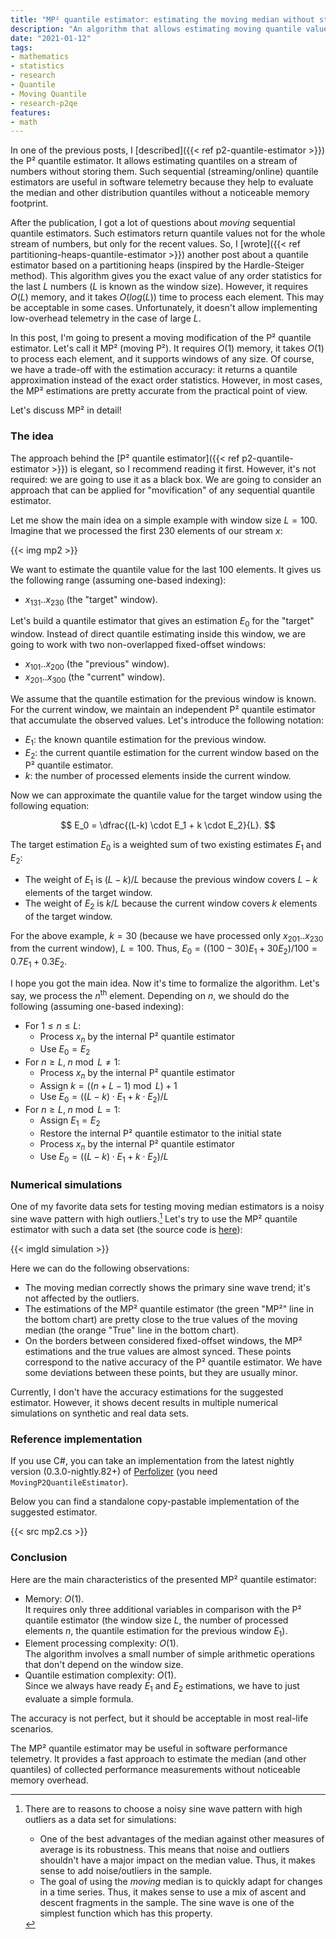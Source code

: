 ```yaml
---
title: "MP² quantile estimator: estimating the moving median without storing values"
description: "An algorithm that allows estimating moving quantile values without storing values"
date: "2021-01-12"
tags:
- mathematics
- statistics
- research
- Quantile
- Moving Quantile
- research-p2qe
features:
- math
---
```


In one of the previous posts, I [described]({{< ref p2-quantile-estimator >}}) the P² quantile estimator.
It allows estimating quantiles on a stream of numbers without storing them.
Such sequential (streaming/online) quantile estimators are useful in software telemetry because
  they help to evaluate the median and other distribution quantiles without a noticeable memory footprint.

After the publication, I got a lot of questions about *moving* sequential quantile estimators.
Such estimators return quantile values not for the whole stream of numbers,
  but only for the recent values.
So, I [wrote]({{< ref partitioning-heaps-quantile-estimator >}}) another post about
  a quantile estimator based on a partitioning heaps (inspired by the Hardle-Steiger method).
This algorithm gives you the exact value of any order statistics for the last $L$ numbers
  ($L$ is known as the window size).
However, it requires $O(L)$ memory, and it takes $O(log(L))$ time to process each element.
This may be acceptable in some cases.
Unfortunately, it doesn't allow implementing low-overhead telemetry in the case of large $L$.

In this post, I'm going to present a moving modification of the P² quantile estimator.
Let's call it MP² (moving P²).
It requires $O(1)$ memory, it takes $O(1)$ to process each element,
  and it supports windows of any size.
Of course, we have a trade-off with the estimation accuracy:
  it returns a quantile approximation instead of the exact order statistics.
However, in most cases, the MP² estimations are pretty accurate from the practical point of view.

Let's discuss MP² in detail!

<!--more-->

### The idea

The approach behind the [P² quantile estimator]({{< ref p2-quantile-estimator >}}) is elegant,
  so I recommend reading it first.
However, it's not required: we are going to use it as a black box.
We are going to consider an approach that can be applied for "movification" of any sequential quantile estimator.

Let me show the main idea on a simple example with window size $L = 100$.
Imagine that we processed the first 230 elements of our stream $x$:

{{< img mp2 >}}

We want to estimate the quantile value for the last $100$ elements.
It gives us the following range (assuming one-based indexing):

* $x_{131}..x_{230}$ (the "target" window).

Let's build a quantile estimator that gives an estimation $E_0$
  for the "target" window.
Instead of direct quantile estimating inside this window,
  we are going to work with two non-overlapped fixed-offset windows:

* $x_{101}..x_{200}$ (the "previous" window).
* $x_{201}..x_{300}$ (the "current" window).

We assume that the quantile estimation for the previous window is known.
For the current window, we maintain an independent P² quantile estimator
  that accumulate the observed values.
Let's introduce the following notation:

* $E_1$: the known quantile estimation for the previous window.
* $E_2$: the current quantile estimation for the current window based on the P² quantile estimator.
* $k$: the number of processed elements inside the current window.

Now we can approximate the quantile value for the target window using the following equation:

$$
E_0 = \dfrac{(L-k) \cdot E_1 + k \cdot E_2}{L}.
$$

The target estimation $E_0$ is a weighted sum of two existing estimates $E_1$ and $E_2$:

* The weight of $E_1$ is $(L-k)/L$ because the previous window covers $L-k$ elements of the target window.
* The weight of $E_2$ is $k/L$ because the current window covers $k$ elements of the target window.

For the above example, $k=30$ (because we have processed only $x_{201}..x_{230}$ from the current window), $L=100$.
Thus, $E_0 = ((100-30) E_1 + 30E_2)/100 = 0.7E_1 + 0.3E_2$.

I hope you got the main idea.
Now it's time to formalize the algorithm.
Let's say, we process the $n^{\textrm{th}}$ element.
Depending on $n$, we should do the following (assuming one-based indexing):

* For $1 \leq n \leq L$:
  * Process $x_n$ by the internal P² quantile estimator
  * Use $E_0 = E_2$
* For $n \geq L,\; n \bmod L \neq 1$:
  * Process $x_n$ by the internal P² quantile estimator
  * Assign $k = \big( (n + L - 1) \bmod L \big) + 1$
  * Use $E_0 = \big( (L-k) \cdot E_1 + k \cdot E_2 \big) / L$
* For $n \geq L,\; n \bmod L = 1$:
  * Assign $E_1 = E_2$
  * Restore the internal P² quantile estimator to the initial state
  * Process $x_n$ by the internal P² quantile estimator
  * Use $E_0 = \big( (L-k) \cdot E_1 + k \cdot E_2 \big) / L$

### Numerical simulations

One of my favorite data sets for testing moving median estimators is a noisy sine wave pattern with high outliers.[^sin-wave]
Let's try to use the MP² quantile estimator with such a data set (the source code is [here](https://github.com/AndreyAkinshin/perfolizer/blob/b501c7fdfc06bd6f4f651e60c43dc25d36a00fa0/src/Perfolizer/Perfolizer.Tests/Mathematics/QuantileEstimators/MovingP2QuantileEstimatorTests.cs#L22)):

[^sin-wave]:
    There are to reasons to choose a noisy sine wave pattern with high outliers as a data set for simulations:
    * One of the best advantages of the median against other measures of average is its robustness.
      This means that noise and outliers shouldn't have a major impact on the median value.
      Thus, it makes sense to add noise/outliers in the sample.
    * The goal of using the *moving* median is to quickly adapt for changes in a time series.
      Thus, it makes sense to use a mix of ascent and descent fragments in the sample.
      The sine wave is one of the simplest function which has this property.

{{< imgld simulation >}}

Here we can do the following observations:

* The moving median correctly shows the primary sine wave trend; it's not affected by the outliers.
* The estimations of the MP² quantile estimator (the green "MP²" line in the bottom chart) are pretty close to
    the true values of the moving median (the orange "True" line in the bottom chart).
* On the borders between considered fixed-offset windows,
    the MP² estimations and the true values are almost synced.
  These points correspond to the native accuracy of the P² quantile estimator.
  We have some deviations between these points, but they are usually minor.

Currently, I don't have the accuracy estimations for the suggested estimator.
However, it shows decent results in multiple numerical simulations on synthetic and real data sets.

### Reference implementation

If you use C#, you can take an implementation from
  the latest nightly version (0.3.0-nightly.82+) of [Perfolizer](https://github.com/AndreyAkinshin/perfolizer)
  (you need `MovingP2QuantileEstimator`).

Below you can find a standalone copy-pastable implementation of the suggested estimator.

{{< src mp2.cs >}}

### Conclusion

Here are the main characteristics of the presented MP² quantile estimator:

* Memory: $O(1)$.  
  It requires only three additional variables in comparison with the P² quantile estimator
    (the window size $L$, the number of processed elements $n$, the quantile estimation for the previous window $E_1$).
* Element processing complexity: $O(1)$.  
  The algorithm involves a small number of simple arithmetic operations that don't depend on the window size.
* Quantile estimation complexity: $O(1)$.  
  Since we always have ready $E_1$ and $E_2$ estimations,
    we have to just evaluate a simple formula.

The accuracy is not perfect, but it should be acceptable in most real-life scenarios.

The MP² quantile estimator may be useful in software performance telemetry.
It provides a fast approach to estimate the median (and other quantiles)
  of collected performance measurements without noticeable memory overhead.